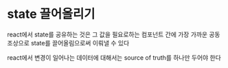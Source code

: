 # state 끌어올리기

react에서 state를 공유하는 것은 그 값을 필요로하는 컴포넌트 간에 가장 가까운 공동 조상으로 state를 끌어올림으로써 이뤄낼 수 있다

react에서 변경이 일어나는 데이터에 대해서는 source of truth를 하나만 두어야 한다
